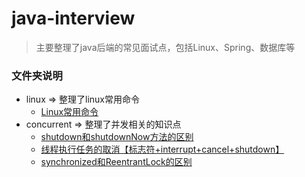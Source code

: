 # java-interview
> 主要整理了java后端的常见面试点，包括Linux、Spring、数据库等

### 文件夹说明
- linux => 整理了linux常用命令
    - [Linux常用命令](https://github.com/TiantianUpup/java-interview/blob/master/linux/Linux%E5%B8%B8%E7%94%A8%E5%91%BD%E4%BB%A4.md)
- concurrent => 整理了并发相关的知识点
    - [shutdown和shutdownNow方法的区别](https://github.com/TiantianUpup/java-interview/blob/master/concurrent/shutdown%E5%92%8CshutdownNow%E6%96%B9%E6%B3%95%E7%9A%84%E5%8C%BA%E5%88%AB.md)
    - [线程执行任务的取消【标志符+interrupt+cancel+shutdown】](https://github.com/TiantianUpup/java-interview/blob/master/concurrent/%E7%BA%BF%E7%A8%8B%E6%89%A7%E8%A1%8C%E4%BB%BB%E5%8A%A1%E7%9A%84%E5%8F%96%E6%B6%88%E3%80%90%E6%A0%87%E5%BF%97%E7%AC%A6%2Binterrupt%2Bcancel%2Bshutdown%E3%80%91.md)
    - [synchronized和ReentrantLock的区别](https://github.com/TiantianUpup/java-interview/blob/master/concurrent/synchronized%E5%92%8CReentrantLock%E7%9A%84%E5%8C%BA%E5%88%AB.md)
